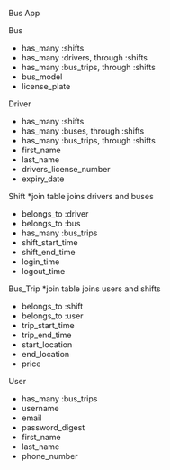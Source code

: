 Bus App

Bus
- has_many :shifts
- has_many :drivers, through :shifts
- has_many :bus_trips, through :shifts
- bus_model
- license_plate

Driver
- has_many :shifts
- has_many :buses, through :shifts
- has_many :bus_trips, through :shifts
- first_name
- last_name
- drivers_license_number
- expiry_date

Shift *join table joins drivers and buses
- belongs_to :driver
- belongs_to :bus
- has_many :bus_trips
- shift_start_time
- shift_end_time
- login_time
- logout_time

Bus_Trip *join table joins users and shifts
- belongs_to :shift
- belongs_to :user
- trip_start_time
- trip_end_time
- start_location
- end_location
- price

User
- has_many :bus_trips
- username
- email
- password_digest
- first_name
- last_name
- phone_number